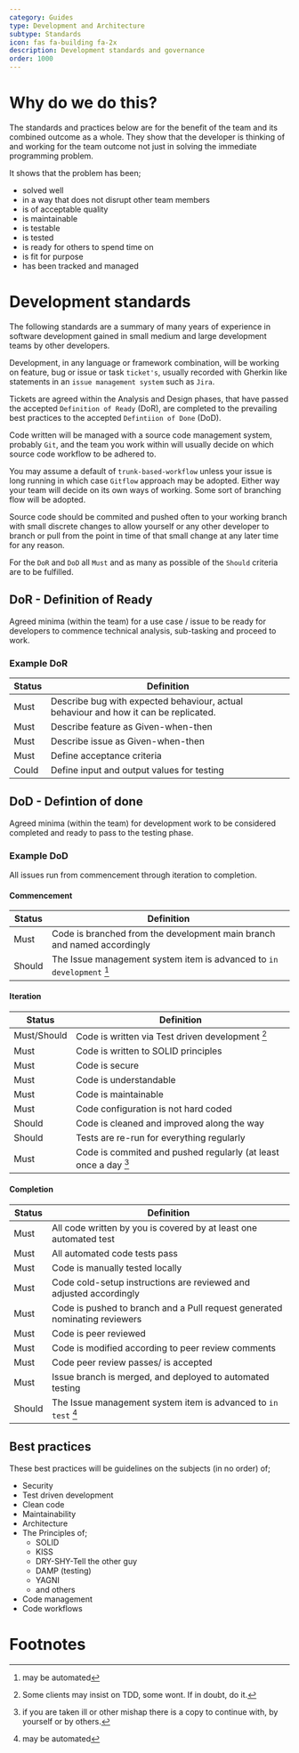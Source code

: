 ```yaml
---
category: Guides
type: Development and Architecture
subtype: Standards
icon: fas fa-building fa-2x
description: Development standards and governance
order: 1000
---
```



# Why do we do this?

The standards and practices below are for the benefit of the team and its combined outcome as a whole. They show that the developer is thinking of and working for the team outcome not just in solving the immediate programming problem. 

It shows that the problem has been;
* solved well
* in a way that does not disrupt other team members
* is of acceptable quality
* is maintainable
* is testable
* is tested
* is ready for others to spend time on
* is fit for purpose
* has been tracked and managed

# Development standards

The following standards are a summary of many years of experience in software development gained in small medium and large development teams by other developers.

Development, in any language or framework combination, will be working on feature, bug or issue or task `ticket's`, usually recorded with Gherkin like statements in an `issue management system` such as `Jira`.

Tickets are agreed within the Analysis and Design phases, that have passed the accepted `Definition of Ready` (DoR), are completed to the prevailing best practices to the accepted `Defintiion of Done` (DoD).

Code written will be managed with a source code management system, probably `Git`, and the team you work within will usually decide on which source code workflow to be adhered to. 

You may assume a default of `trunk-based-workflow` unless your issue is long running in which case  `Gitflow` approach may be adopted. Either way your team will decide on its own ways of working. Some sort of branching flow will be adopted.

Source code should be commited and pushed often to your working branch with small discrete changes to allow yourself or any other developer to branch or pull from the point in time of that small change at any later time for any reason.

For the `DoR` and `DoD` all `Must` and as many as possible of the `Should` criteria are to be fulfilled.

## DoR - Definition of Ready
Agreed minima (within the team) for a use case / issue to be ready for developers to commence technical analysis, sub-tasking and proceed to work.

### Example DoR

| Status | Definition |
|--------|-------------|
| Must    | Describe bug with expected behaviour, actual behaviour and how it can be replicated. |
| Must    | Describe feature as Given-when-then |
| Must    | Describe issue as Given-when-then |
| Must    | Define acceptance criteria |
| Could   | Define input and output values for testing |

## DoD - Defintion of done

Agreed minima (within the team) for development work to be considered completed and ready to pass to the testing phase.

### Example DoD

All issues run from commencement through iteration to completion.

#### Commencement

| Status | Definition | 
|--------|-------------|
| Must | Code is branched from the development main branch and named accordingly |
| Should | The Issue management system item is advanced to `in development` [^1] |


#### Iteration

| Status | Definition | 
|--------|-------------|
| Must/Should | Code is written via Test driven development [^2] |
| Must | Code is written to SOLID principles |
| Must | Code is secure |
| Must | Code is understandable |
| Must | Code is maintainable |
| Must | Code configuration is not hard coded  |
| Should | Code is cleaned and improved along the way  |
| Should | Tests are re-run for everything regularly |
| Must | Code is commited and pushed regularly (at least once a day [^3] |

#### Completion

| Status | Definition | 
|--------|-------------|
| Must | All code written by you is covered by at least one automated test |
| Must | All automated code tests pass  |
| Must | Code is manually tested locally  |
| Must | Code cold-setup instructions are reviewed and adjusted accordingly  |
| Must | Code is pushed to branch and a Pull request generated nominating reviewers  |
| Must | Code is peer reviewed  |
| Must | Code is modified according to peer review comments  |
| Must | Code peer review passes/ is accepted  |
| Must | Issue branch is merged, and deployed to automated testing  |
| Should | The Issue management system item is advanced to `in test` [^1] |

## Best practices 

These best practices will be guidelines on the subjects (in no order) of;

- Security
- Test driven development
- Clean code
- Maintainability
- Architecture
- The Principles of;
    - SOLID
    - KISS
    - DRY-SHY-Tell the other guy
    - DAMP (testing)
    - YAGNI 
    - and others
- Code management
- Code workflows



# Footnotes

[^1]: may be automated

[^2]: Some clients may insist on TDD, some wont. If in doubt, do it.

[^3]: if you are taken ill or other mishap there is a copy to continue with, by yourself or by others.
